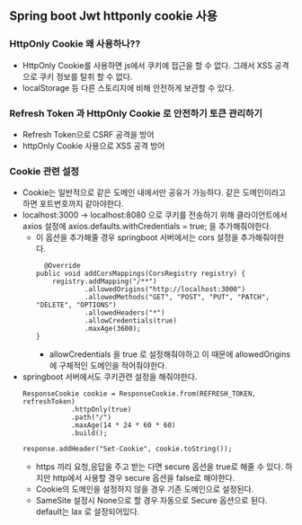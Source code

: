 ## Spring boot Jwt httponly cookie 사용

### HttpOnly Cookie 왜 사용하나??
- HttpOnly Cookie를 사용하면 js에서 쿠키에 접근을 할 수 없다. 그래서 XSS 공격으로 쿠키 정보를 탈취 할 수 없다.
- localStorage 등 다른 스토리지에 비해 안전하게 보관할 수 있다.

### Refresh Token 과 HttpOnly Cookie 로 안전하기 토큰 관리하기
- Refresh Token으로 CSRF 공격을 방어
- httpOnly Cookie 사용으로 XSS 공격 방어

### Cookie 관련 설정
- Cookie는 일반적으로 같은 도메인 내에서만 공유가 가능하다. 같은 도메인이라고 하면 포트번호까지 같아야한다.
- localhost:3000 -> localhost:8080 으로 쿠키를 전송하기 위해 클라이언트에서 axios 설정에 axios.defaults.withCredentials = true; 을 추가해줘야한다.
    - 이 옵션을 추가해줄 경우 springboot 서버에서는 cors 설정을 추가해줘야한다.
        ```
          @Override
        public void addCorsMappings(CorsRegistry registry) {
            registry.addMapping("/**")
                    .allowedOrigins("http://localhost:3000")
                    .allowedMethods("GET", "POST", "PUT", "PATCH", "DELETE", "OPTIONS")
                    .allowedHeaders("*")
                    .allowCredentials(true)
                    .maxAge(3600);
        }
        ```
        - allowCredentials 을 true 로 설정해줘야하고 이 때문에 allowedOrigins에 구체적인 도메인을 적어줘야한다.
- springboot 서버에서도 쿠키관련 설정을 해줘야한다.
    ```
    ResponseCookie cookie = ResponseCookie.from(REFRESH_TOKEN, refreshToken)
                .httpOnly(true)
                .path("/")
                .maxAge(14 * 24 * 60 * 60)
                .build();

    response.addHeader("Set-Cookie", cookie.toString());
    ```
    - https 끼리 요청,응답을 주고 받는 다면 secure 옵션을 true로 해줄 수 있다. 하지만 http에서 사용할 경우 secure 옵션을 false로 해야한다.
    - Cookie의 도메인을 설정하지 않을 경우 기존 도메인으로 설정된다.
    - SameSite 설정시 None으로 할 경우 자동으로 Secure 옵션으로 된다. default는 lax 로 설정되어있다.
